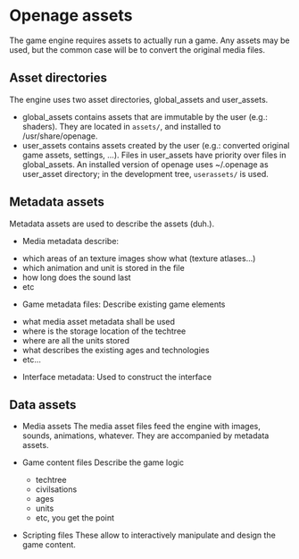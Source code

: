 Openage assets
==============

The game engine requires assets to actually run a game.
Any assets may be used, but the common case will be to convert the original media files.


Asset directories
-----------------

The engine uses two asset directories, global_assets and user_assets.

 - global_assets contains assets that are immutable by the user (e.g.: shaders). They are located in `assets/`, and installed to /usr/share/openage.
 - user_assets contains assets created by the user (e.g.: converted original game assets, settings, ...). Files in user_assets have priority over files in global_assets. An installed version of openage uses ~/.openage as user_asset directory; in the development tree, `userassets/` is used.


Metadata assets
---------------

Metadata assets are used to describe the assets (duh.).

 - Media metadata describe:
  * which areas of an texture images show what (texture atlases...)
  * which animation and unit is stored in the file
  * how long does the sound last
  * etc
 - Game metadata files: Describe existing game elements
  * what media asset metadata shall be used
  * where is the storage location of the techtree
  * where are all the units stored
  * what describes the existing ages and technologies
  * etc...
 - Interface metadata: Used to construct the interface


Data assets
-----------

- Media assets
   The media asset files feed the engine with images, sounds, animations, whatever.
   They are accompanied by metadata assets.

- Game content files
   Describe the game logic
     - techtree
     - civilsations
     - ages
     - units
     - etc, you get the point
- Scripting files
   These allow to interactively manipulate and design the game content.
